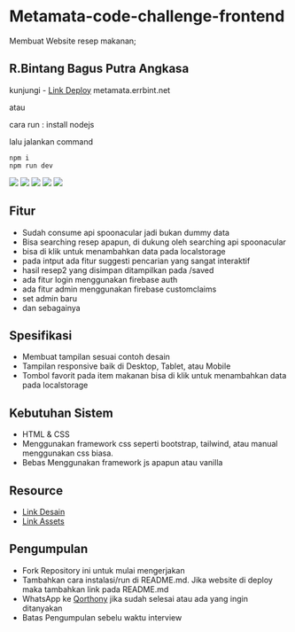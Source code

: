 # Metamata-code-challenge-frontend

Membuat Website resep makanan;

## R.Bintang Bagus Putra Angkasa

kunjungi - [Link Deploy](https://metamata.errbint.net) metamata.errbint.net

atau

cara run : 
install nodejs

lalu jalankan command
```
npm i
npm run dev
```


![](https://img.shields.io/badge/JAVASCRIPT%20-%23323330.svg?&style=flat&logo=javascript&logoColor=F0DB4F) 
![](https://img.shields.io/badge/REACT%20-%232DB2D4.svg?&style=flat&logo=react&logoColor=white) 
![](https://img.shields.io/badge/NEXT%20-%23000000.svg?&style=flat&logo=next.js&logoColor=white) 
![](https://img.shields.io/badge/FIREBASE%20-%23FFA611.svg?&style=flat&logo=firebase&logoColor=white) 
![](https://img.shields.io/badge/NODE%20-%233C873A.svg?&style=flat&logo=node.js&logoColor=white)

## Fitur
- Sudah consume api spoonacular jadi bukan dummy data
- Bisa searching resep apapun, di dukung oleh searching api spoonacular
- bisa di klik untuk menambahkan data pada localstorage
- pada intput ada fitur suggesti pencarian yang sangat interaktif
- hasil resep2 yang disimpan ditampilkan pada /saved
- ada fitur login menggunakan firebase auth
- ada fitur admin menggunakan firebase customclaims
- set admin baru
- dan sebagainya

## Spesifikasi
- Membuat tampilan sesuai contoh desain
- Tampilan responsive baik di Desktop, Tablet, atau Mobile
- Tombol favorit pada item makanan bisa di klik untuk menambahkan data pada localstorage

## Kebutuhan Sistem
- HTML & CSS
- Menggunakan framework css seperti bootstrap, tailwind, atau manual menggunakan css biasa.
- Bebas Menggunakan framework js apapun atau vanilla

## Resource
- [Link Desain](https://www.figma.com/file/RFVlJ99NQmpgIfx5AwAJiB/RecipeBooks?node-id=118%3A0)
- [Link Assets](https://drive.google.com/drive/folders/195CbiY3IwFxhPW4HcNsob8Hy2uDau6U9?usp=sharing)

## Pengumpulan
- Fork Repository ini untuk mulai mengerjakan
- Tambahkan cara instalasi/run di README.md. Jika website di deploy maka tambahkan link pada README.md
- WhatsApp ke [Qorthony](https://wa.me/08872402827) jika sudah selesai atau ada yang ingin ditanyakan
- Batas Pengumpulan sebelu waktu interview 
